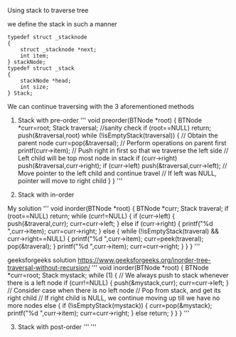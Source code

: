 Using stack to traverse tree

we define the stack in such a manner
```
typedef struct _stacknode
{
    struct _stacknode *next;
    int item;
} stackNode;
typedef struct _stack
{
    stackNode *head;
    int size;
} Stack;
```

We can continue traversing with the 3 aforementioned methods

1. Stack with pre-order
'''
void preorder(BTNode *root)
{
    BTNode *curr=root;
    Stack traversal;
    //sanity check
    if (root==NULL) return;
    push(&traversal,root)
    while (!isEmptyStack(traversal))
    {
        // Obtain the parent node
        curr=pop(&traversal);
        // Perform operations on parent first
        printf(curr->item);
        // Push right in first so that we traverse the left side
        // Left child will be top most node in stack
        if (curr->right)
            push(&traversal,curr->right);
        if (curr->left)
            push(&traversal,curr->left);
        // Move pointer to the left child and continue travel
        // If left was NULL, pointer will move to right child
    }
}
'''

2. Stack with in-order

My solution
'''
void inorder(BTNode *root)
{
    BTNode *curr;
    Stack traveral;
    if (root==NULL) return;
    while (curr!=NULL)
    {
        if (curr->left)
        {
            push(&traveral,curr);
            curr=curr->left;
        }
        else if (curr->right)
        {
            printf("%d ",curr->item);
            curr=curr->right;
        }
        else
        {
            while (!isEmptyStack(traveral) && curr->right==NULL)
            {
                printf("%d ",curr->item);
                curr=peek(traveral);
                pop(&traveral);
            }
            printf("%d ",curr->item);
            curr=curr->right;
        }
    }
}
'''

geeksforgeeks solution
https://www.geeksforgeeks.org/inorder-tree-traversal-without-recursion/
'''
void inorder(BTNode *root)
{
    BTNode *curr=root;
    Stack mystack;
    while (1)
    {
        // We always push to stack whenever there is a left node
        if (curr!=NULL)
        {
            push(&mystack,curr);
            curr=curr->left;
        }
        // Consider case when there is no left node
        // Pop from stack, and get its right child
        // If right child is NULL, we continue moving up till we have no more nodes
        else
        {
            if (!isEmptyStack(mystack))
            {
                curr=pop(&mystack);
                printf("%d ",curr->item);
                curr=curr->right;
            }
            else return;
        }
    }
}
'''

3. Stack with post-order
'''
'''